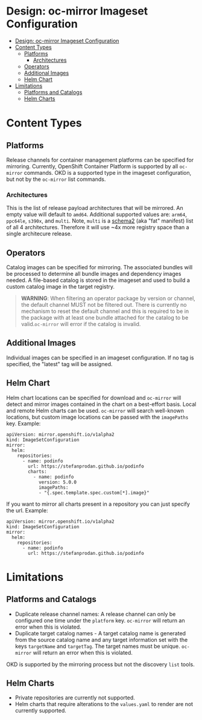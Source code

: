 Design: oc-mirror Imageset Configuration
===

- [Design: oc-mirror Imageset Configuration](#design-oc-mirror-imageset-configuration)
- [Content Types](#content-types)
  - [Platforms](#platforms)
    - [Architectures](#architectures)
  - [Operators](#operators)
  - [Additional Images](#additional-images)
  - [Helm Chart](#helm-chart)
- [Limitations](#limitations)
  - [Platforms and Catalogs](#platforms-and-catalogs)
  - [Helm Charts](#helm-charts)


# Content Types

## Platforms

Release channels for container management platforms can be specified for mirroring.
Currently, OpenShift Container Platform is supported by all `oc-mirror` commands.
OKD is a supported type in the imageset configuration, but not by the `oc-mirror` list commands.

### Architectures

This is the list of release payload architectures that will be mirrored. An empty value will default to `amd64`. Additional supported values are: `arm64`, `ppc64le`, `s390x`, and `multi`. Note, `multi` is a [schema2](https://github.com/opencontainers/image-spec/blob/main/image-index.md#example-image-index) (aka "fat" manifest) list of all 4 architectures. Therefore it will use ~4x more registry space than a single architecure release.

## Operators

Catalog images can be specified for mirroring. The associated bundles will be processed
to determine all bundle images and dependency images needed.
A file-based catalog is stored in the imageset and used to build
a custom catalog image in the target registry.

> **WARNING**: When filtering an operator package by version or channel, the default channel MUST not be filtered out. There is currently no mechanism to reset the default channel and this is required to be in the package with at least one bundle attached for the catalog to be valid.`oc-mirror` will error if the catalog is invalid.

## Additional Images

Individual images can be specified in an imageset configuration. If no tag is specified, the "latest" tag will be assigned.

## Helm Chart

Helm chart locations can be specified for download and `oc-mirror` will detect and mirror images contained in the chart
on a best-effort basis. Local and remote Helm charts can be used. `oc-mirror` will search well-known locations, but custom image locations can be passed with the `imagePaths` key. Example:


```
apiVersion: mirror.openshift.io/v1alpha2
kind: ImageSetConfiguration
mirror:
  helm:
    repositories:
      - name: podinfo
        url: https://stefanprodan.github.io/podinfo
        charts:
          - name: podinfo
            version: 5.0.0
            imagePaths:
            - "{.spec.template.spec.custom[*].image}"
```

If you want to mirror all charts present in a repository you can just specify the url. Example:

```
apiVersion: mirror.openshift.io/v1alpha2
kind: ImageSetConfiguration
mirror:
  helm:
    repositories:
      - name: podinfo
        url: https://stefanprodan.github.io/podinfo
```

# Limitations

## Platforms and Catalogs

- Duplicate release channel names: A release channel can only be configured one time under the `platform` key. `oc-mirror` will return an error when this is violated.
- Duplicate target catalog names - A target catalog name is generated from the source catalog name and any target information set with the keys `targetName` and `targetTag`. The target names must be unique. `oc-mirror` will return an error when this is violated.

OKD is supported by the mirroring process but not the discovery `list` tools.

## Helm Charts

- Private repositories are currently not supported.
- Helm charts that require alterations to the `values.yaml` to render are not currently supported.




